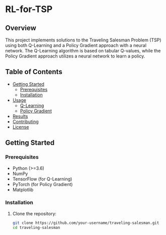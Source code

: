 # RL-for-TSP


## Overview

This project implements solutions to the Traveling Salesman Problem (TSP) using both Q-Learning and a Policy Gradient approach with a neural network. The Q-Learning algorithm is based on tabular Q-values, while the Policy Gradient approach utilizes a neural network to learn a policy.

## Table of Contents

- [Getting Started](#getting-started)
  - [Prerequisites](#prerequisites)
  - [Installation](#installation)
- [Usage](#usage)
  - [Q-Learning](#q-learning)
  - [Policy Gradient](#policy-gradient)
- [Results](#results)
- [Contributing](#contributing)
- [License](#license)

## Getting Started

### Prerequisites

- Python (>=3.6)
- NumPy
- TensorFlow (for Q-Learning)
- PyTorch (for Policy Gradient)
- Matplotlib

### Installation

1. Clone the repository:

   ```bash
   git clone https://github.com/your-username/traveling-salesman.git
   cd traveling-salesman
